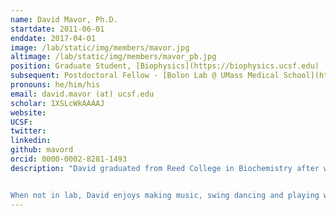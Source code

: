 ```yaml
---
name: David Mavor, Ph.D.
startdate: 2011-06-01
enddate: 2017-04-01
image: /lab/static/img/members/mavor.jpg
altimage: /lab/static/img/members/mavor_pb.jpg
position: Graduate Student, [Biophysics](https://biophysics.ucsf.edu)
subsequent: Postdoctoral Fellow - [Bolon Lab @ UMass Medical School](https://www.umassmed.edu/bolon-lab/); now [Adjunct Teaching Professor @ Worcester Polytechnic Institute](https://www.wpi.edu/people/faculty/dcmavor)
pronouns: he/him/his
email: david.mavor (at) ucsf.edu
scholar: 1XSLcWkAAAAJ
website:
UCSF:
twitter:
linkedin:
github: mavord
orcid: 0000-0002-8281-1493
description: "David graduated from Reed College in Biochemistry after working with Dr. Jay Mellies on E. coli virulence factors. He then worked with Dr. Alan Frankel at UCSF before joining iPQB in Biophysics. Currently he is investigating the conformational dynamics of protein-protein interactions.


When not in lab, David enjoys making music, swing dancing and playing with his 70 lbs beast, Lucy."
---
```


